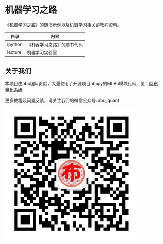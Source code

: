 # 机器学习之路


《机器学习之路》的随书示例以及机器学习相关的教程资料。

| 目录 | 内容 |
| ------| ------ | 
| ipython | 《机器学习之路》的随书代码 | 
| lecture | 机器学习实验室 |

## 关于我们

本项目由abu团队贡献，大量使用了开源项目abupy的MLBu模块代码，见：[阿布量化系统](https://github.com/bbfamily/abu)

更多教程及问题反馈，请关注我们的微信公众号: abu_quant

![](img/logo.jpg)

